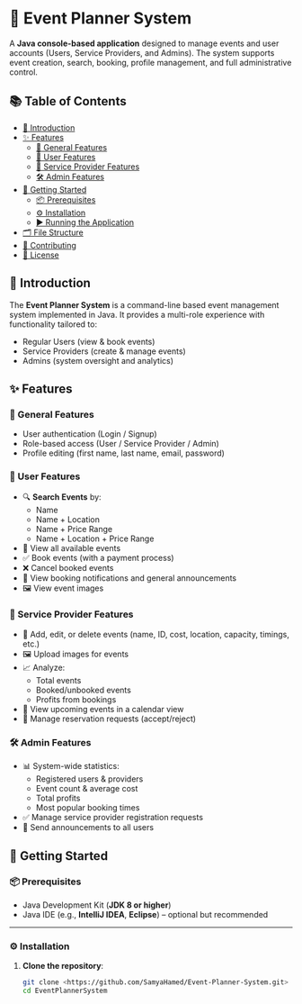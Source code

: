 # 📅 Event Planner System

A **Java console-based application** designed to manage events and user accounts (Users, Service Providers, and Admins). The system supports event creation, search, booking, profile management, and full administrative control.



## 📚 Table of Contents

- [📌 Introduction](#introduction)
- [✨ Features](#features)
  - [🔑 General Features](#general-features)
  - [👤 User Features](#user-features)
  - [🏢 Service Provider Features](#service-provider-features)
  - [🛠️ Admin Features](#admin-features)
- [🚀 Getting Started](#getting-started)
  - [📦 Prerequisites](#prerequisites)
  - [⚙️ Installation](#installation)
  - [▶️ Running the Application](#running-the-application)
- [🗂️ File Structure](#file-structure)
- [🤝 Contributing](#contributing)
- [📄 License](#license)



## 📌 Introduction

The **Event Planner System** is a command-line based event management system implemented in Java. It provides a multi-role experience with functionality tailored to:

- Regular Users (view & book events)
- Service Providers (create & manage events)
- Admins (system oversight and analytics)



## ✨ Features

### 🔑 General Features

- User authentication (Login / Signup)
- Role-based access (User / Service Provider / Admin)
- Profile editing (first name, last name, email, password)



### 👤 User Features

- 🔍 **Search Events** by:
  - Name
  - Name + Location
  - Name + Price Range
  - Name + Location + Price Range
- 📆 View all available events
- ✅ Book events (with a payment process)
- ❌ Cancel booked events
- 🔔 View booking notifications and general announcements
- 🖼️ View event images



### 🏢 Service Provider Features

- 📝 Add, edit, or delete events (name, ID, cost, location, capacity, timings, etc.)
- 🖼️ Upload images for events
- 📈 Analyze:
  - Total events
  - Booked/unbooked events
  - Profits from bookings
- 📅 View upcoming events in a calendar view
- 🔔 Manage reservation requests (accept/reject)



### 🛠️ Admin Features

- 📊 System-wide statistics:
  - Registered users & providers
  - Event count & average cost
  - Total profits
  - Most popular booking times
- ✅ Manage service provider registration requests
- 📢 Send announcements to all users



## 🚀 Getting Started

### 📦 Prerequisites

- Java Development Kit (**JDK 8 or higher**)
- Java IDE (e.g., **IntelliJ IDEA**, **Eclipse**) – optional but recommended

---

### ⚙️ Installation

1. **Clone the repository**:

   ```bash
   git clone <https://github.com/SamyaHamed/Event-Planner-System.git>
   cd EventPlannerSystem
